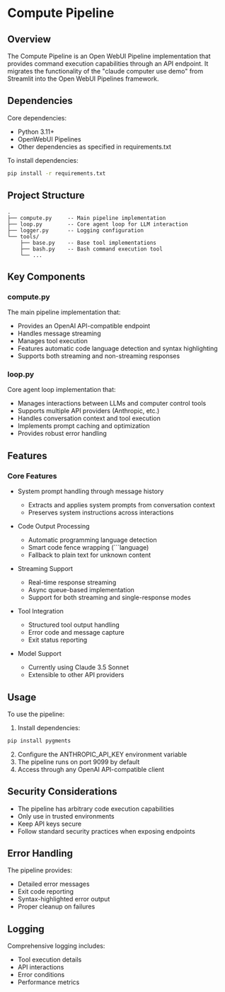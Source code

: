 # Compute Pipeline

## Overview

The Compute Pipeline is an Open WebUI Pipeline implementation that provides command execution capabilities through an API endpoint. It migrates the functionality of the "claude computer use demo" from Streamlit into the Open WebUI Pipelines framework.

## Dependencies

Core dependencies:
- Python 3.11+
- OpenWebUI Pipelines
- Other dependencies as specified in requirements.txt

To install dependencies:
```bash
pip install -r requirements.txt
```

## Project Structure

```
.
├── compute.py     -- Main pipeline implementation
├── loop.py        -- Core agent loop for LLM interaction
├── logger.py      -- Logging configuration
└── tools/
    ├── base.py    -- Base tool implementations
    ├── bash.py    -- Bash command execution tool
    └── ...
```

## Key Components

### compute.py

The main pipeline implementation that:
- Provides an OpenAI API-compatible endpoint
- Handles message streaming
- Manages tool execution
- Features automatic code language detection and syntax highlighting
- Supports both streaming and non-streaming responses

### loop.py

Core agent loop implementation that:
- Manages interactions between LLMs and computer control tools
- Supports multiple API providers (Anthropic, etc.)
- Handles conversation context and tool execution
- Implements prompt caching and optimization
- Provides robust error handling


## Features

### Core Features
- System prompt handling through message history
  - Extracts and applies system prompts from conversation context
  - Preserves system instructions across interactions

- Code Output Processing
  - Automatic programming language detection
  - Smart code fence wrapping (\`\`\`language)
  - Fallback to plain text for unknown content

- Streaming Support
  - Real-time response streaming
  - Async queue-based implementation
  - Support for both streaming and single-response modes

- Tool Integration
  - Structured tool output handling
  - Error code and message capture
  - Exit status reporting

- Model Support
  - Currently using Claude 3.5 Sonnet
  - Extensible to other API providers

## Usage

To use the pipeline:

1. Install dependencies:
```bash
pip install pygments
```

2. Configure the ANTHROPIC_API_KEY environment variable
3. The pipeline runs on port 9099 by default
4. Access through any OpenAI API-compatible client

## Security Considerations

- The pipeline has arbitrary code execution capabilities
- Only use in trusted environments
- Keep API keys secure
- Follow standard security practices when exposing endpoints

## Error Handling

The pipeline provides:
- Detailed error messages
- Exit code reporting
- Syntax-highlighted error output
- Proper cleanup on failures

## Logging

Comprehensive logging includes:
- Tool execution details
- API interactions
- Error conditions
- Performance metrics
